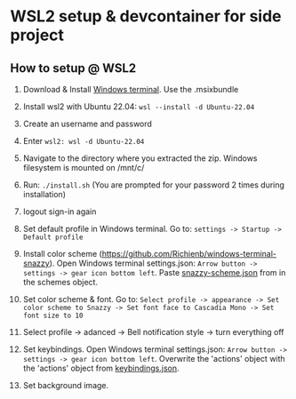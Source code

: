 # WSL2 setup & devcontainer for side project

## How to setup @ WSL2

1. Download & Install [Windows terminal](https://github.com/microsoft/terminal/releases). Use the .msixbundle

2. Install wsl2 with Ubuntu 22.04: `wsl --install -d Ubuntu-22.04`

3. Create an username and password

4. Enter `wsl2: wsl -d Ubuntu-22.04`

5. Navigate to the directory where you extracted the zip. Windows filesystem is mounted on /mnt/c/

6. Run: `./install.sh` (You are prompted for your password 2 times during installation)

7. logout sign-in again

8. Set default profile in Windows terminal. Go to: `settings -> Startup -> Default profile`

9. Install color scheme (https://github.com/Richienb/windows-terminal-snazzy). Open Windows terminal settings.json: `Arrow button -> settings -> gear icon bottom left`. Paste [snazzy-scheme.json](terminal/snazzy-scheme.json) from in the schemes object.

10. Set color scheme & font. Go to: `Select profile -> appearance -> Set color scheme to Snazzy -> Set font face to Cascadia Mono -> Set font size to 10`

11. Select profile -> adanced -> Bell notification style -> turn everything off

12. Set keybindings. Open Windows terminal settings.json: `Arrow button -> settings -> gear icon bottom left`. Overwrite the 'actions' object with the 'actions' object from [keybindings.json](terminal/keybindings.json).

13. Set background image.
